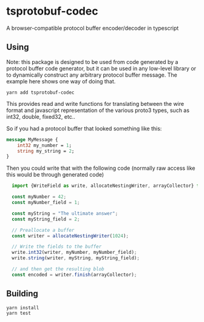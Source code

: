 # tsprotobuf-codec
A browser-compatible protocol buffer encoder/decoder in typescript

## Using

Note: this package is designed to be used from code generated by a protocol buffer code generator, but it can be used in any low-level library or to dynamically construct any arbitrary protocol buffer message.  The example here shows one way of doing that.

```
yarn add tsprotobuf-codec
```

This provides read and write functions for translating between the wire format and javascript representation of the various proto3 types, such as int32, double, fixed32, etc..

So if you had a protocol buffer that looked something like this:

```protobuf
message MyMessage {
    int32 my_number = 1;
    string my_string = 2;
}
```

Then you could write that with the following code (normally raw access like this would be through generated code)

```typescript
  import {WriteField as write, allocateNestingWriter, arrayCollector} from "tsprotobuf-codec";

  const myNumber = 42;
  const myNumber_field = 1;

  const myString = "The ultimate answer";
  const myString_field = 2;

  // Preallocate a buffer
  const writer = allocateNestingWriter(1024);

  // Write the fields to the buffer
  write.int32(writer, myNumber, myNumber_field);
  write.string(writer, myString, myString_field);

  // and then get the resulting blob
  const encoded = writer.finish(arrayCollector);
```

## Building

```
yarn install
yarn test
```
